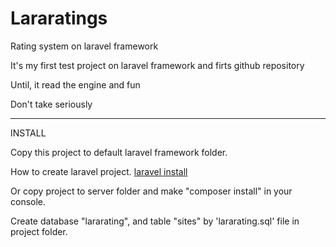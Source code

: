 Lararatings
===========

Rating system on laravel framework

It's my first test project on laravel framework and firts github repository

Until, it read the engine and fun

Don't take seriously

-----------
INSTALL

Copy this project to default laravel framework folder.

How to create laravel project. 
<a href="http://laravel.com/docs/installation">laravel install</a>

Or copy project to server folder and make "composer install" in your console.

Create database "lararating", and table "sites" by 'lararating.sql' file in project folder.  


